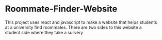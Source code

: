 # Roommate-Finder-Website
This project uses react and javascript to make a website that helps students at a university find roommates. There are two sides to this website a student side where they take a survery
